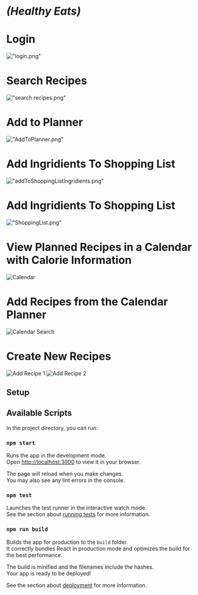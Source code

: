 # ***(Healthy Eats)***

  # Login 
  !["login.png"](https://github.com/harjeet14/healthy-eats/blob/main/healthy-eats-ui/src/Docs/login.png)
  # Search Recipes
  !["search recipes.png"](https://github.com/harjeet14/healthy-eats/blob/main/healthy-eats-ui/src/Docs/search%20recipes.png)
  # Add to Planner
  !["AddToPlanner.png"](https://github.com/harjeet14/healthy-eats/blob/main/healthy-eats-ui/src/Docs/RecipeAddToPlanner.png)
  # Add Ingridients To Shopping List
  !["addToShoppingListIngridients.png"](https://github.com/harjeet14/healthy-eats/blob/main/healthy-eats-ui/src/Docs/addToShoppingListINgridients.png)
  # Add Ingridients To Shopping List
  !["ShoppingList.png"](https://github.com/harjeet14/healthy-eats/blob/main/healthy-eats-ui/src/Docs/shoppingList.png)  
  # View Planned Recipes in a Calendar with Calorie Information
  ![Calendar](https://user-images.githubusercontent.com/84885238/157790093-61534829-e17c-48aa-ac50-9efe23066650.PNG)
  # Add Recipes from the Calendar Planner
  ![Calendar Search](https://user-images.githubusercontent.com/84885238/157790209-ee476779-9729-45fd-a3a9-d6782c8511de.PNG)
  # Create New Recipes
  ![Add Recipe 1](https://user-images.githubusercontent.com/84885238/157790249-63793e31-fb6b-4455-81ab-61f3a1ef6324.PNG)
  ![Add Recipe 2](https://user-images.githubusercontent.com/84885238/157790254-dd2daa5a-5296-4f98-bba0-3e634757b1ce.PNG)


## Setup
## Available Scripts

In the project directory, you can run:

### `npm start`

Runs the app in the development mode.\
Open [http://localhost:3000](http://localhost:3000) to view it in your browser.

The page will reload when you make changes.\
You may also see any lint errors in the console.

### `npm test`

Launches the test runner in the interactive watch mode.\
See the section about [running tests](https://facebook.github.io/create-react-app/docs/running-tests) for more information.

### `npm run build`

Builds the app for production to the `build` folder.\
It correctly bundles React in production mode and optimizes the build for the best performance.

The build is minified and the filenames include the hashes.\
Your app is ready to be deployed!

See the section about [deployment](https://facebook.github.io/create-react-app/docs/deployment) for more information.

